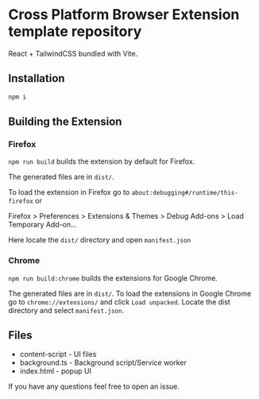 # Cross Platform Browser Extension template repository

React + TailwindCSS bundled with Vite.

## Installation

```bash
npm i
```

## Building the Extension

### Firefox

`npm run build` builds the extension by default for Firefox.

The generated files are in `dist/`.

To load the extension in Firefox go to `about:debugging#/runtime/this-firefox` or

Firefox > Preferences > Extensions & Themes > Debug Add-ons > Load Temporary Add-on...

Here locate the `dist/` directory and open `manifest.json`

### Chrome

`npm run build:chrome` builds the extensions for Google Chrome.

The generated files are in `dist/`.
To load the extensions in Google Chrome go to `chrome://extensions/` and click `Load unpacked`. Locate the dist directory and select `manifest.json`.

## Files

-   content-script - UI files
-   background.ts - Background script/Service worker
-   index.html - popup UI

If you have any questions feel free to open an issue.
